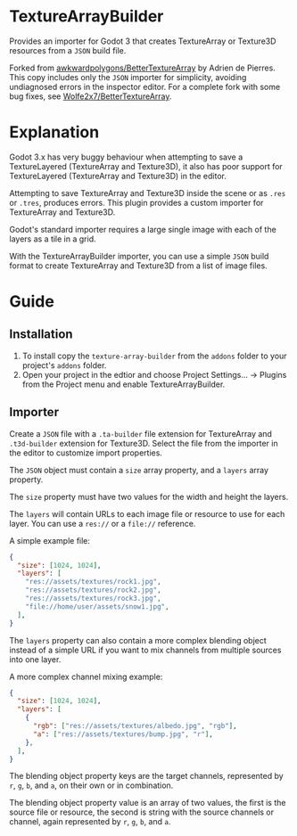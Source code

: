 # TextureArrayBuilder
Provides an importer for Godot 3 that creates TextureArray or Texture3D resources from a `JSON` build file.

Forked from [awkwardpolygons/BetterTextureArray](https://github.com/awkwardpolygons/better-texture-array) by Adrien de Pierres. This copy includes only the `JSON` importer for simplicity, avoiding undiagnosed errors in the inspector editor. For a complete fork with some bug fixes, see [Wolfe2x7/BetterTextureArray](https://github.com/Wolfe2x7/better-texture-array).

# Explanation
Godot 3.x has very buggy behaviour when attempting to save a TextureLayered (TextureArray and Texture3D), it also has poor support for TextureLayered (TextureArray and Texture3D) in the editor.

Attempting to save TextureArray and Texture3D inside the scene or as `.res` or `.tres`, produces errors.
This plugin provides a custom importer for TextureArray and Texture3D.

Godot's standard importer requires a large single image with each of the layers as a tile in a grid.

With the TextureArrayBuilder importer, you can use a simple `JSON` build format to create TextureArray and Texture3D from a list of image files.

# Guide
## Installation
1. To install copy the `texture-array-builder` from the `addons` folder to your project's `addons` folder.
2. Open your project in the edtior and choose Project Settings... -> Plugins from the Project menu and enable TextureArrayBuilder.

## Importer
Create a `JSON` file with a `.ta-builder` file extension for TextureArray and `.t3d-builder` extension for Texture3D.
Select the file from the importer in the editor to customize import properties.

The `JSON` object must contain a `size` array property, and a `layers` array property.

The `size` property must have two values for the width and height the layers.

The `layers` will contain URLs to each image file or resource to use for each layer. You can use a `res://` or a `file://` reference.

A simple example file:
```json
{
  "size": [1024, 1024],
  "layers": [
    "res://assets/textures/rock1.jpg",
    "res://assets/textures/rock2.jpg",
    "res://assets/textures/rock3.jpg",
    "file://home/user/assets/snow1.jpg",
  ],
}
```

The `layers` property can also contain a more complex blending object instead of a simple URL if you want to mix channels from multiple sources into one layer.

A more complex channel mixing example:
```json
{
  "size": [1024, 1024],
  "layers": [
    {
      "rgb": ["res://assets/textures/albedo.jpg", "rgb"],
      "a": ["res://assets/textures/bump.jpg", "r"],
    },
  ],
}
```

The blending object property keys are the target channels, represented by `r`, `g`, `b`, and `a`, on their own or in combination.

The blending object property value is an array of two values, the first is the source file or resource, the second is string with the source channels or channel, again represented by `r`, `g`, `b`, and `a`.
